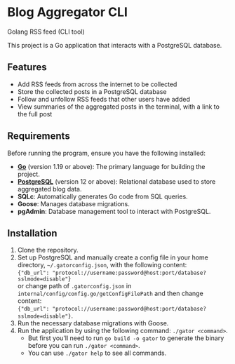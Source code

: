 # Blog Aggregator CLI

Golang RSS feed (CLI tool)

This project is a Go application that interacts with a PostgreSQL database.

## Features

- Add RSS feeds from across the internet to be collected
- Store the collected posts in a PostgreSQL database
- Follow and unfollow RSS feeds that other users have added
- View summaries of the aggregated posts in the terminal, with a link to the full post

## Requirements

Before running the program, ensure you have the following installed:

- **[Go](https://golang.org/dl/)** (version 1.19 or above): The primary language for building the project.
- **[PostgreSQL](https://www.postgresql.org/download/)** (version 12 or above): Relational database used to store aggregated blog data.
- **SQLc**: Automatically generates Go code from SQL queries.
- **Goose**: Manages database migrations.
- **pgAdmin**: Database management tool to interact with PostgreSQL.

## Installation

1. Clone the repository.
2. Set up PostgreSQL and manually create a config file in your home directory, `~/.gatorconfig.json`, with the following content:<br>
    `{"db_url": "protocol://username:password@host:port/database?sslmode=disable"}` <br>
    or change path of `.gatorconfig.json` in `internal/config/config.go/getConfigFilePath` and then change content: <br>
    `{"db_url": "protocol://username:password@host:port/database?sslmode=disable"}`.
3. Run the necessary database migrations with Goose.
4. Run the application by using the following command: `./gator <command>`.
    - But first you'll need to run `go build -o gator` to generate the binary before you can run `./gator <command>`.
    - You can use `./gator help` to see all commands.